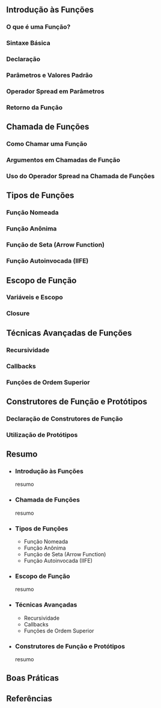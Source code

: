 ## Introdução às Funções
  ### O que é uma Função?
  ### Sintaxe Básica
  ### Declaração
  ### Parâmetros e Valores Padrão
  ### Operador Spread em Parâmetros
  ### Retorno da Função
## Chamada de Funções
  ### Como Chamar uma Função
  ### Argumentos em Chamadas de Função
  ### Uso do Operador Spread na Chamada de Funções
## Tipos de Funções
  ### Função Nomeada
  ### Função Anônima
  ### Função de Seta (Arrow Function)
  ### Função Autoinvocada (IIFE)
## Escopo de Função
  ### Variáveis e Escopo
  ### Closure
## Técnicas Avançadas de Funções
  ### Recursividade
  ### Callbacks
  ### Funções de Ordem Superior
## Construtores de Função e Protótipos
  ### Declaração de Construtores de Função
  ### Utilização de Protótipos
## Resumo
- ### Introdução às Funções
  resumo
- ### Chamada de Funções
  resumo
- ### Tipos de Funções
  - Função Nomeada
  - Função Anônima
  - Função de Seta (Arrow Function)
  - Função Autoinvocada (IIFE)
- ### Escopo de Função
  resumo
- ### Técnicas Avançadas
  - Recursividade
  - Callbacks
  - Funções de Ordem Superior
- ### Construtores de Função e Protótipos
  resumo
## Boas Práticas
## Referências